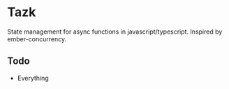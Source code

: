 # Tazk

State management for async functions in javascript/typescript. Inspired by ember-concurrency.

## Todo

- Everything